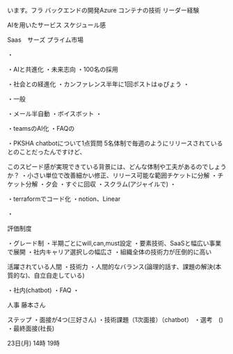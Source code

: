 います。フラ
バックエンドの開発Azure
コンテナの技術
リーダー経験

AIを用いたサービス
スケジュール感


Saas　サーズ
プライム市場

・

・AIと共進化
・未来志向
・100名の採用

・社会との経進化
・カンファレンス半年に1回ポストはゅぴょう
・

・一般

・メール半自動
・ボイスボット
・

・teamsのAI化
・FAQの

・PKSHA chatbotについて1点質問
5名体制で毎週のようにリリースされているとのことだったんですけど、

このスピード感が実現できている背景には、どんな体制や工夫があるのでしょうか？
・小さい単位で改善細かい修正、リリース可能な範囲チケットに分解
・チケット分解
・夕会
・すぐに回収
・スクラム(アジャイルで)
・


・terraformでコード化
・notion、Linear

・

評価制度

・グレード制
・半期ごとにwill,can,must設定
・要素技術、SaaSと幅広い事業で展開
・社内キャリア選択しの幅広さ
・組織全体の技術力が圧倒的に高い

活躍されている人間
・技術力
・人間的なバランス(論理的話す、課題の解決(本質的な)、自立自走している)


・社内(chatbot)
・FAQ
・

人事
藤本さん

ステップ
・面接が4つ(三好さん)
・技術課題（1次面接）（chatbot）
・選考　()
・最終面接(社長)

23日(月)
14時
19時
